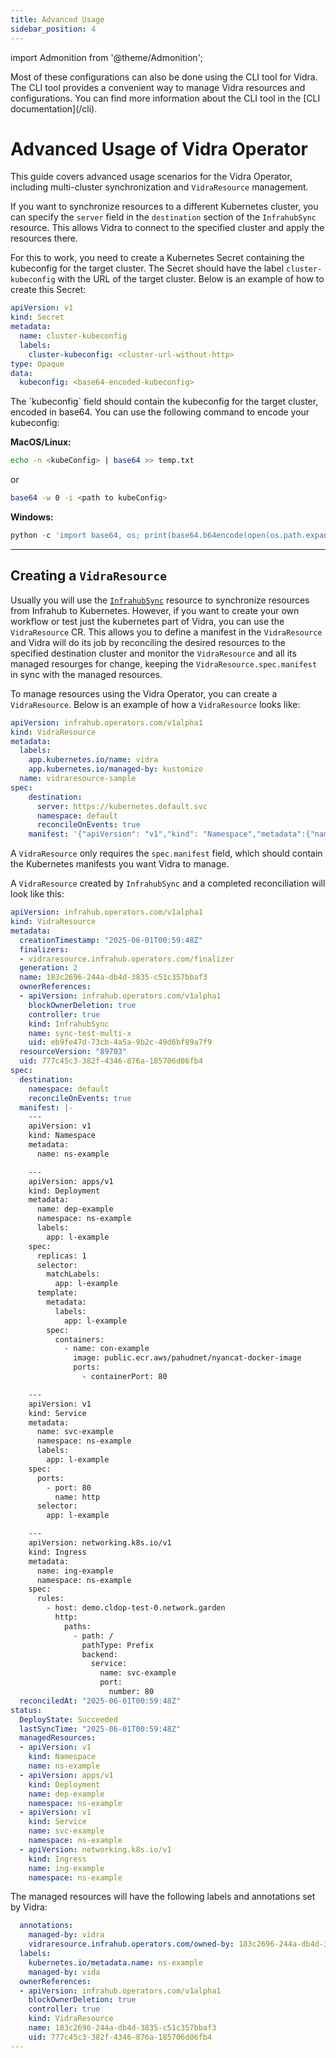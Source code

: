 ```yaml
---
title: Advanced Usage
sidebar_position: 4
---
```

import Admonition from '@theme/Admonition';

<Admonition type="note" title="Note">
Most of these configurations can also be done using the CLI tool for Vidra. The CLI tool provides a convenient way to manage Vidra resources and configurations. You can find more information about the CLI tool in the [CLI documentation](/cli).
</Admonition>

# Advanced Usage of Vidra Operator
This guide covers advanced usage scenarios for the Vidra Operator, including multi-cluster synchronization and `VidraResource` management.

If you want to synchronize resources to a different Kubernetes cluster, you can specify the `server` field in the `destination` section of the `InfrahubSync` resource. This allows Vidra to connect to the specified cluster and apply the resources there.

For this to work, you need to create a Kubernetes Secret containing the kubeconfig for the target cluster. The Secret should have the label `cluster-kubeconfig` with the URL of the target cluster. Below is an example of how to create this Secret:

```yaml
apiVersion: v1
kind: Secret
metadata:
  name: cluster-kubeconfig
  labels:
    cluster-kubeconfig: <cluster-url-without-http>
type: Opaque
data:
  kubeconfig: <base64-encoded-kubeconfig>
```
<Admonition type="note" title="Note">
The `kubeconfig` field should contain the kubeconfig for the target cluster, encoded in base64. You can use the following command to encode your kubeconfig:

**MacOS/Linux:**
```sh
echo -n <kubeConfig> | base64 >> temp.txt
```
or 
```sh
base64 -w 0 -i <path to kubeConfig>
```

**Windows:**
```Python
python -c 'import base64, os; print(base64.b64encode(open(os.path.expanduser("<path to kubeConfig.conf>"), "rb").read()).decode())'
```
</Admonition>

---

## Creating a `VidraResource`
Usually you will use the [`InfrahubSync`](usage##creating-an-infrahubsync-resource) resource to synchronize resources from Infrahub to Kubernetes. However, if you want to create your own workflow or test just the kubernetes part of Vidra, you can use the `VidraResource` CR. This allows you to define a manifest in the `VidraResource` and Vidra will do its job by reconciling the desired resources to the specified destination cluster and monitor the `VidraResource` and all its managed resourges for change, keeping the `VidraResource.spec.manifest` in sync with the managed resources.

To manage resources using the Vidra Operator, you can create a `VidraResource`. Below is an example of how a `VidraResource` looks like:

```yaml
apiVersion: infrahub.operators.com/v1alpha1
kind: VidraResource
metadata:
  labels:
    app.kubernetes.io/name: vidra
    app.kubernetes.io/managed-by: kustomize
  name: vidraresource-sample
spec:
    destination:
      server: https://kubernetes.default.svc
      namespace: default
      reconcileOnEvents: true
    manifest: '{"apiVersion": "v1","kind": "Namespace","metadata":{"name": "ns-sample"}}'
```

A `VidraResource` only requires the `spec.manifest` field, which should contain the Kubernetes manifests you want Vidra to manage.

A `VidraResource` created by `InfrahubSync` and a completed reconciliation will look like this:
```yaml
apiVersion: infrahub.operators.com/v1alpha1
kind: VidraResource
metadata:
  creationTimestamp: "2025-06-01T00:59:48Z"
  finalizers:
  - vidraresource.infrahub.operators.com/finalizer
  generation: 2
  name: 183c2696-244a-db4d-3835-c51c357bbaf3
  ownerReferences:
  - apiVersion: infrahub.operators.com/v1alpha1
    blockOwnerDeletion: true
    controller: true
    kind: InfrahubSync
    name: sync-test-multi-x
    uid: eb9fe47d-73cb-4a5a-9b2c-49d6bf89a7f9
  resourceVersion: "89703"
  uid: 777c45c3-382f-4346-876a-185706d06fb4
spec:
  destination:
    namespace: default
    reconcileOnEvents: true
  manifest: |-
    ---
    apiVersion: v1
    kind: Namespace
    metadata:
      name: ns-example

    ---
    apiVersion: apps/v1
    kind: Deployment
    metadata:
      name: dep-example
      namespace: ns-example
      labels:
        app: l-example
    spec:
      replicas: 1
      selector:
        matchLabels:
          app: l-example
      template:
        metadata:
          labels:
            app: l-example
        spec:
          containers:
            - name: con-example
              image: public.ecr.aws/pahudnet/nyancat-docker-image
              ports:
                - containerPort: 80

    ---
    apiVersion: v1
    kind: Service
    metadata:
      name: svc-example
      namespace: ns-example
      labels:
        app: l-example
    spec:
      ports:
        - port: 80
          name: http
      selector:
        app: l-example

    ---
    apiVersion: networking.k8s.io/v1
    kind: Ingress
    metadata:
      name: ing-example
      namespace: ns-example
    spec:
      rules:
        - host: demo.cldop-test-0.network.garden
          http:
            paths:
              - path: /
                pathType: Prefix
                backend:
                  service:
                    name: svc-example
                    port:
                      number: 80
  reconciledAt: "2025-06-01T00:59:48Z"
status:
  DeployState: Succeeded
  lastSyncTime: "2025-06-01T00:59:48Z"
  managedResources:
  - apiVersion: v1
    kind: Namespace
    name: ns-example
  - apiVersion: apps/v1
    kind: Deployment
    name: dep-example
    namespace: ns-example
  - apiVersion: v1
    kind: Service
    name: svc-example
    namespace: ns-example
  - apiVersion: networking.k8s.io/v1
    kind: Ingress
    name: ing-example
    namespace: ns-example
```

The managed resources will have the following labels and annotations set by Vidra:
```yaml
  annotations:
    managed-by: vidra
    vidraresource.infrahub.operators.com/owned-by: 183c2696-244a-db4d-3835-c51c357bbaf3
  labels:
    kubernetes.io/metadata.name: ns-example
    managed-by: vida
  ownerReferences:
  - apiVersion: infrahub.operators.com/v1alpha1
    blockOwnerDeletion: true
    controller: true
    kind: VidraResource
    name: 183c2696-244a-db4d-3835-c51c357bbaf3
    uid: 777c45c3-382f-4346-876a-185706d06fb4
---